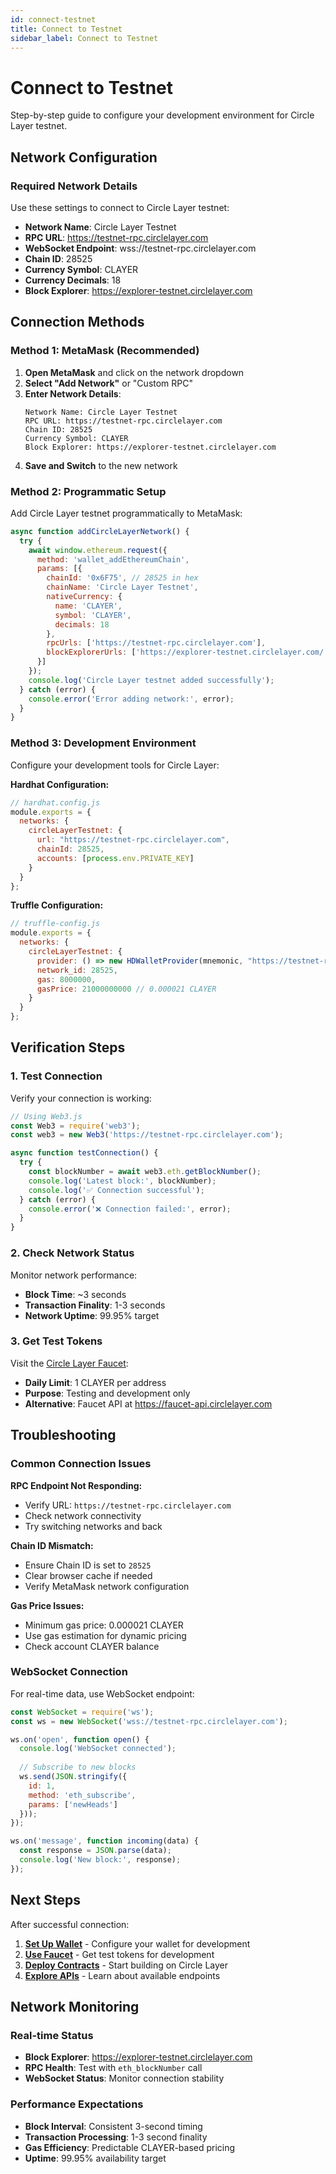 ```yaml
---
id: connect-testnet
title: Connect to Testnet
sidebar_label: Connect to Testnet
---
```


# Connect to Testnet

Step-by-step guide to configure your development environment for Circle Layer testnet.

## Network Configuration

### Required Network Details
Use these settings to connect to Circle Layer testnet:

- **Network Name**: Circle Layer Testnet
- **RPC URL**: https://testnet-rpc.circlelayer.com
- **WebSocket Endpoint**: wss://testnet-rpc.circlelayer.com
- **Chain ID**: 28525
- **Currency Symbol**: CLAYER
- **Currency Decimals**: 18
- **Block Explorer**: https://explorer-testnet.circlelayer.com

## Connection Methods

### Method 1: MetaMask (Recommended)
1. **Open MetaMask** and click on the network dropdown
2. **Select "Add Network"** or "Custom RPC"
3. **Enter Network Details**:
   ```
   Network Name: Circle Layer Testnet
   RPC URL: https://testnet-rpc.circlelayer.com
   Chain ID: 28525
   Currency Symbol: CLAYER
   Block Explorer: https://explorer-testnet.circlelayer.com
   ```
4. **Save and Switch** to the new network

### Method 2: Programmatic Setup
Add Circle Layer testnet programmatically to MetaMask:

```javascript
async function addCircleLayerNetwork() {
  try {
    await window.ethereum.request({
      method: 'wallet_addEthereumChain',
      params: [{
        chainId: '0x6F75', // 28525 in hex
        chainName: 'Circle Layer Testnet',
        nativeCurrency: {
          name: 'CLAYER',
          symbol: 'CLAYER',
          decimals: 18
        },
        rpcUrls: ['https://testnet-rpc.circlelayer.com'],
        blockExplorerUrls: ['https://explorer-testnet.circlelayer.com/']
      }]
    });
    console.log('Circle Layer testnet added successfully');
  } catch (error) {
    console.error('Error adding network:', error);
  }
}
```

### Method 3: Development Environment
Configure your development tools for Circle Layer:

**Hardhat Configuration:**
```javascript
// hardhat.config.js
module.exports = {
  networks: {
    circleLayerTestnet: {
      url: "https://testnet-rpc.circlelayer.com",
      chainId: 28525,
      accounts: [process.env.PRIVATE_KEY]
    }
  }
};
```

**Truffle Configuration:**
```javascript
// truffle-config.js
module.exports = {
  networks: {
    circleLayerTestnet: {
      provider: () => new HDWalletProvider(mnemonic, "https://testnet-rpc.circlelayer.com"),
      network_id: 28525,
      gas: 8000000,
      gasPrice: 21000000000 // 0.000021 CLAYER
    }
  }
};
```

## Verification Steps

### 1. Test Connection
Verify your connection is working:

```javascript
// Using Web3.js
const Web3 = require('web3');
const web3 = new Web3('https://testnet-rpc.circlelayer.com');

async function testConnection() {
  try {
    const blockNumber = await web3.eth.getBlockNumber();
    console.log('Latest block:', blockNumber);
    console.log('✅ Connection successful');
  } catch (error) {
    console.error('❌ Connection failed:', error);
  }
}
```

### 2. Check Network Status
Monitor network performance:
- **Block Time**: ~3 seconds
- **Transaction Finality**: 1-3 seconds  
- **Network Uptime**: 99.95% target

### 3. Get Test Tokens
Visit the [Circle Layer Faucet](https://faucet.circlelayer.com):
- **Daily Limit**: 1 CLAYER per address
- **Purpose**: Testing and development only
- **Alternative**: Faucet API at https://faucet-api.circlelayer.com

## Troubleshooting

### Common Connection Issues

**RPC Endpoint Not Responding:**
- Verify URL: `https://testnet-rpc.circlelayer.com`
- Check network connectivity
- Try switching networks and back

**Chain ID Mismatch:**
- Ensure Chain ID is set to `28525`
- Clear browser cache if needed
- Verify MetaMask network configuration

**Gas Price Issues:**
- Minimum gas price: 0.000021 CLAYER
- Use gas estimation for dynamic pricing
- Check account CLAYER balance

### WebSocket Connection
For real-time data, use WebSocket endpoint:

```javascript
const WebSocket = require('ws');
const ws = new WebSocket('wss://testnet-rpc.circlelayer.com');

ws.on('open', function open() {
  console.log('WebSocket connected');
  
  // Subscribe to new blocks
  ws.send(JSON.stringify({
    id: 1,
    method: 'eth_subscribe',
    params: ['newHeads']
  }));
});

ws.on('message', function incoming(data) {
  const response = JSON.parse(data);
  console.log('New block:', response);
});
```

## Next Steps

After successful connection:

1. **[Set Up Wallet](./set-up-wallet)** - Configure your wallet for development
2. **[Use Faucet](./use-faucet)** - Get test tokens for development
3. **[Deploy Contracts](../development/writing-smart-contracts)** - Start building on Circle Layer
4. **[Explore APIs](../apis-sdks/)** - Learn about available endpoints

## Network Monitoring

### Real-time Status
- **Block Explorer**: https://explorer-testnet.circlelayer.com
- **RPC Health**: Test with `eth_blockNumber` call
- **WebSocket Status**: Monitor connection stability

### Performance Expectations
- **Block Interval**: Consistent 3-second timing
- **Transaction Processing**: 1-3 second finality
- **Gas Efficiency**: Predictable CLAYER-based pricing
- **Uptime**: 99.95% availability target